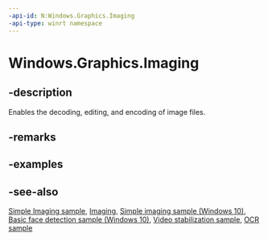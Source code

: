 ```yaml
---
-api-id: N:Windows.Graphics.Imaging
-api-type: winrt namespace
---
```


# Windows.Graphics.Imaging

## -description

Enables the decoding, editing, and encoding of image files.

## -remarks

## -examples

## -see-also

[Simple Imaging sample](http://go.microsoft.com/fwlink/p/?LinkID=231549), [Imaging](http://msdn.microsoft.com/library/3fd2aa71-ef67-47b2-9332-3ffa5d3703ea), [Simple imaging sample (Windows 10)](http://go.microsoft.com/fwlink/p/?LinkId=620601), [Basic face detection sample (Windows 10)](http://go.microsoft.com/fwlink/p/?LinkId=620512), [Video stabilization sample](https://github.com/Microsoft/Windows-universal-samples/tree/master/Samples/CameraVideoStabilization), [OCR sample](https://github.com/Microsoft/Windows-universal-samples/tree/master/Samples/OCR)